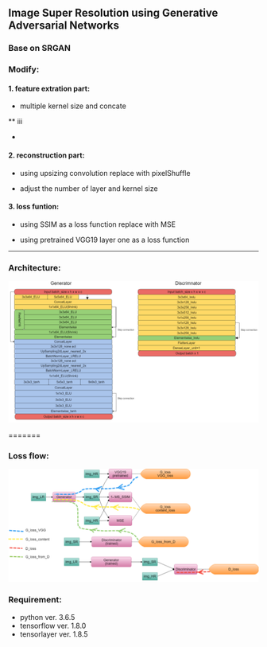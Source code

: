 ## Image Super Resolution using Generative Adversarial Networks

### Base on SRGAN

### Modify:

#### 1. feature extration part:

* multiple kernel size and concate

** iii

* 



#### 2. reconstruction part:

* using upsizing convolution replace with pixelShuffle

* adjust the number of layer and kernel size


#### 3. loss funtion:

* using SSIM as a loss function replace with MSE 

* using pretrained VGG19 layer one as a loss function

___________________


### Architecture:

![Architecture](/img/ESRGAN2m.png)

=======

### Loss flow:

![LossFlow](/img/lossflowm.png)

### Requirement:

+ python ver. 3.6.5
+ tensorflow ver. 1.8.0
+ tensorlayer ver. 1.8.5



